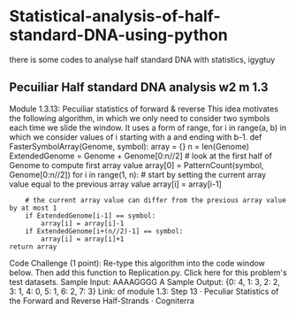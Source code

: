 # Statistical-analysis-of-half-standard-DNA-using-python
there is some codes to analyse half standard DNA with statistics, 
  igygtuy

  
## Pecuiliar Half standard DNA analysis w2 m 1.3

Module 1.3.13: Pecuiliar statistics of forward & reverse
This idea motivates the following algorithm, in which we only need to consider two symbols each time we slide the window.  It uses a form of range,
for i in range(a, b)
in which we consider values of i starting with a and ending with b-1.
def FasterSymbolArray(Genome, symbol):
    array = {}
    n = len(Genome)
    ExtendedGenome = Genome + Genome[0:n//2]
    # look at the first half of Genome to compute first array value
    array[0] = PatternCount(symbol, Genome[0:n//2])
    for i in range(1, n):
        # start by setting the current array value equal to the previous array value
        array[i] = array[i-1]

        # the current array value can differ from the previous array value by at most 1
        if ExtendedGenome[i-1] == symbol:
            array[i] = array[i]-1
        if ExtendedGenome[i+(n//2)-1] == symbol:
            array[i] = array[i]+1
    return array
Code Challenge (1 point): Re-type this algorithm into the code window below. Then add this function to Replication.py.
Click here for this problem's test datasets.
Sample Input:
AAAAGGGG
A
Sample Output:
{0: 4, 1: 3, 2: 2, 3: 1, 4: 0, 5: 1, 6: 2, 7: 3}
Link: of module 1.3:    Step 13 · Peculiar Statistics of the Forward and Reverse Half-Strands · Cogniterra

